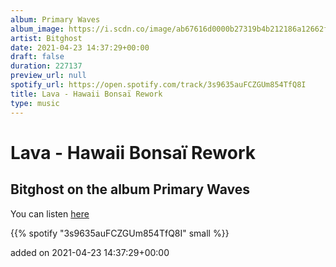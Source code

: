 ```yaml
---
album: Primary Waves
album_image: https://i.scdn.co/image/ab67616d0000b27319b4b212186a12662f9611e5
artist: Bitghost
date: 2021-04-23 14:37:29+00:00
draft: false
duration: 227137
preview_url: null
spotify_url: https://open.spotify.com/track/3s9635auFCZGUm854TfQ8I
title: Lava - Hawaii Bonsaï Rework
type: music
---
```



# Lava - Hawaii Bonsaï Rework

## Bitghost on the album Primary Waves

You can listen [here](https://open.spotify.com/track/3s9635auFCZGUm854TfQ8I)

{{% spotify "3s9635auFCZGUm854TfQ8I" small %}}

added on 2021-04-23 14:37:29+00:00
